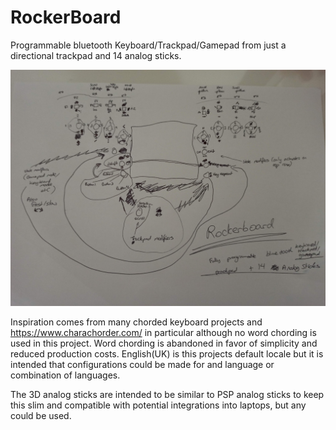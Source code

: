 # RockerBoard
Programmable bluetooth Keyboard/Trackpad/Gamepad from just a directional trackpad and 14 analog sticks.

![InterfaceGuide](InitialDesignSketch.jpg)

Inspiration comes from many chorded keyboard projects and https://www.charachorder.com/ in particular although no word chording is used in this project. Word chording is abandoned in favor of simplicity and reduced production costs. English(UK) is this projects default locale but it is intended that configurations could be made for and language or combination of languages.

The 3D analog sticks are intended to be similar to PSP analog sticks to keep this slim and compatible with potential integrations into laptops, but any could be used.
